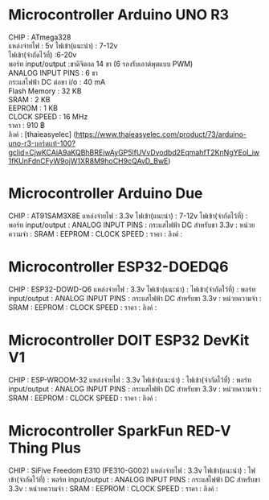 # Microcontroller Arduino UNO R3
CHIP : ATmega328  
แหล่งจ่ายไฟ : 5v 
ไฟเข้า(แนะนำ) : 7-12v  
ไฟเข้า(จำกัดไว้ที่) :6-20v  
พอร์ท input/output :ขาดิจิตอล 14 ขา (6 รองรับเอาต์พุตแบบ PWM)  
ANALOG INPUT PINS : 6 ขา  
กระแสไฟฟ้า DC ต่อขา i/o : 40 mA  
Flash Memory : 32 KB  
SRAM : 2 KB  
EEPROM : 1 KB  
CLOCK SPEED : 16 MHz  
ราคา : 910 ฿  
ลิงค์ : [thaieasyelec] (https://www.thaieasyelec.com/product/73/arduino-uno-r3-บอร์ดเเท้-100?gclid=CjwKCAiA9aKQBhBREiwAyGP5lfUVvDvodbd2EqmahfT2KnNgYEoI_iw1fKUnFdnCFyW9ojW1XR8M9hoCH9cQAvD_BwE)  
# Microcontroller Arduino Due
CHIP : AT91SAM3X8E
แหล่งจ่ายไฟ : 3.3v
ไฟเข้า(แนะนำ) : 7-12v
ไฟเข้า(จำกัดไว้ที่) :
พอร์ท input/output :
ANALOG INPUT PINS :
กระแสไฟฟ้า DC สำหรับขา 3.3v :
หน่วยความจำ :
SRAM :
EEPROM :
CLOCK SPEED :
ราคา :
ลิงค์ :
# Microcontroller ESP32-DOEDQ6
CHIP : ESP32-DOWD-Q6
แหล่งจ่ายไฟ : 3.3v
ไฟเข้า(แนะนำ) :
ไฟเข้า(จำกัดไว้ที่) :
พอร์ท input/output :
ANALOG INPUT PINS :
กระแสไฟฟ้า DC สำหรับขา 3.3v :
หน่วยความจำ :
SRAM :
EEPROM :
CLOCK SPEED :
ราคา :
ลิงค์ :
# Microcontroller DOIT ESP32 DevKit V1
CHIP : ESP-WROOM-32
แหล่งจ่ายไฟ : 3.3v
ไฟเข้า(แนะนำ) :
ไฟเข้า(จำกัดไว้ที่) :
พอร์ท input/output :
ANALOG INPUT PINS :
กระแสไฟฟ้า DC สำหรับขา 3.3v :
หน่วยความจำ :
SRAM :
EEPROM :
CLOCK SPEED :
ราคา :
ลิงค์ :
# Microcontroller SparkFun RED-V Thing Plus
CHIP : SiFive Freedom E310 (FE310-G002)
แหล่งจ่ายไฟ : 3.3v
ไฟเข้า(แนะนำ) :
ไฟเข้า(จำกัดไว้ที่) :
พอร์ท input/output :
ANALOG INPUT PINS :
กระแสไฟฟ้า DC สำหรับขา 3.3v :
หน่วยความจำ :
SRAM :
EEPROM :
CLOCK SPEED :
ราคา :
ลิงค์ :
